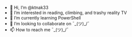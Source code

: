 - 👋 Hi, I’m @ktnak33
- 👀 I’m interested in reading, climbing, and trashy reality TV
- 🌱 I’m currently learning PowerShell
- 💞️ I’m looking to collaborate on ¯\_(ツ)_/¯
- 📫 How to reach me ¯\_(ツ)_/¯

<!---
ktnak33/ktnak33 is a ✨ special ✨ repository because its `README.md` (this file) appears on your GitHub profile.
You can click the Preview link to take a look at your changes.
--->

